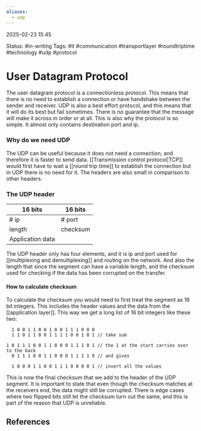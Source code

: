 ```yaml
---
aliases:
  - udp
---
```


2025-02-23 15:45

Status: #in-writing 
Tags: #it #communication #transportlayer #roundtriptime #technology #udp #protocol 

# User Datagram Protocol
The user datagram protocol is a connectionless protocol. This means that there is no need to establish a connection or have handshake between the sender and receiver. UDP is also a best effort protocol, and this means that it will do its best but fail sometimes. There is no guarantee that the message will make it across in order or at all. This is also why the protocol is so simple. It almost only contains destination port and ip. 

### Why do we need UDP
The UDP can be useful because it does not need a connection, and therefore it is faster to send data. [[Transmission control protocol|TCP]] would first have to wait a [[round trip time]] to establish the connection but in UDP there is no need for it. The headers are also small in comparison to other headers. 

### The UDP header

| 16 bits          | 16 bits  |
| ---------------- | -------- |
| # ip             | # port   |
| length           | checksum |
| Application data |          |

The UDP header only has four elements, and it is ip and port used for [[multiplexing and demultiplexing]] and routing on the network. And also the length that since the segment can have a variable length, and the checksum used for checking if the data has been corrupted on the transfer. 

#### How to calculate checksum
To calculate the checksum you would need to first treat the segment as 16 bit integers. This includes the header values and the data from the [[application layer]]. This way we get a long list of 16 bit integers like these two:

```
  1 0 0 1 1 0 0 1 0 0 1 1 1 0 0 0
  1 1 0 1 1 0 0 1 1 1 1 0 0 1 0 1 // take sum
  
1 0 1 1 1 0 0 1 1 0 0 0 1 1 1 0 1 // the 1 at the start carries over to the back
  0 1 1 1 0 0 1 1 0 0 0 1 1 1 1 0 // and gives

  1 0 0 0 1 1 0 0 1 1 1 0 0 0 0 1 // invert all the values
```

This is now the final checksum that we add to the header of the UDP segment.
It is important to state that even though the checksum matches at the receivers end, the data might still be corrupted. There is edge cases where two flipped bits still let the checksum turn out the same, and this is part of the reason that UDP is unreliable. 
## References